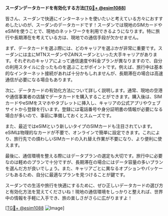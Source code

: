 **スーダンデータカードを有効化する方法[[TG💪+ @esim1088](https://t.me/s/esim1088)]**

皆さん、スーダンで快適にインターネットを使いたいと考えている方々におすすめしたいのが、スーダンのデータカードです！スーダンでは現地のSIMカードやeSIMを使うことで、現地のネットワークを利用できるようになります。特に旅行や長期滞在を考えている方は、現地での通信手段が欠かせません。

まず、データカードを選ぶ際には、どのキャリアを選ぶかが非常に重要です。スーダンには主にMTNスーダンやZAINスーダンといった大手キャリアがあります。それぞれのキャリアによって通信速度や料金プランが異なりますので、自分の利用スタイルに合ったものを選ぶことがポイントです。例えば、旅行中は基本的なインターネット接続があれば十分かもしれませんが、長期滞在の場合は高速通信が必要になる場合もあります。

次に、データカードの有効化方法について詳しく説明します。通常、現地の空港や通信事業者の店舗でデータカードを購入することができます。購入後は、SIMカードやeSIMをスマホやタブレットに挿入し、キャリアの公式アプリやウェブサイトから登録を行います。登録には電話番号や身分証明書の情報が必要になる場合が多いので、事前に準備しておくとスムーズです。

また、最近ではeSIMという新しいタイプのSIMカードも注目されています。eSIMは物理的なカードが不要で、オンラインで簡単に設定できます。これにより、旅行先での煩わしいSIMカードの入れ替え作業が不要になり、より便利に使えます。

最後に、通信環境を整える際にはデータプランの選定も大切です。旅行中に必要なのは軽めのプランで十分ですが、長期滞在の場合にはデータ容量の多いプランを選んだ方が良いでしょう。また、キャリアごとに異なるオプションやパッケージもあるため、自分に最適なプランを見つけることが鍵です。

スーダンでの生活や旅行を快適にするために、ぜひ正しいデータカードの選び方と有効化方法を覚えてくださいね！現地の通信環境をしっかりと整えれば、世界中の情報を手軽に入手でき、旅の楽しさがさらに広がりますよ！

[[TG💪+ @esim1088](https://t.me/s/esim1088) ![Image](https://i.postimg.cc/Y0z9fWf4/image.png)]